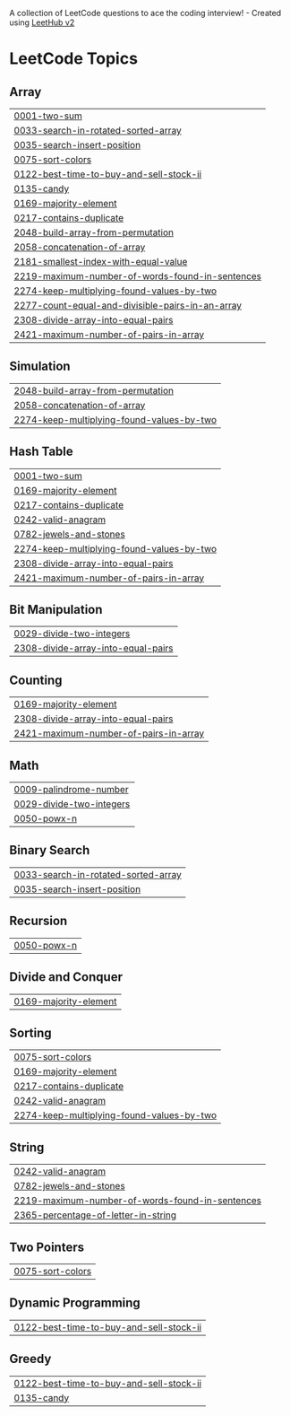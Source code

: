 A collection of LeetCode questions to ace the coding interview! - Created using [LeetHub v2](https://github.com/arunbhardwaj/LeetHub-2.0)
<!---LeetCode Topics Start-->
# LeetCode Topics
## Array
|  |
| ------- |
| [0001-two-sum](https://github.com/Pranshipatel/LeetcodeProblems/tree/master/0001-two-sum) |
| [0033-search-in-rotated-sorted-array](https://github.com/Pranshipatel/LeetcodeProblems/tree/master/0033-search-in-rotated-sorted-array) |
| [0035-search-insert-position](https://github.com/Pranshipatel/LeetcodeProblems/tree/master/0035-search-insert-position) |
| [0075-sort-colors](https://github.com/Pranshipatel/LeetcodeProblems/tree/master/0075-sort-colors) |
| [0122-best-time-to-buy-and-sell-stock-ii](https://github.com/Pranshipatel/LeetcodeProblems/tree/master/0122-best-time-to-buy-and-sell-stock-ii) |
| [0135-candy](https://github.com/Pranshipatel/LeetcodeProblems/tree/master/0135-candy) |
| [0169-majority-element](https://github.com/Pranshipatel/LeetcodeProblems/tree/master/0169-majority-element) |
| [0217-contains-duplicate](https://github.com/Pranshipatel/LeetcodeProblems/tree/master/0217-contains-duplicate) |
| [2048-build-array-from-permutation](https://github.com/Pranshipatel/LeetcodeProblems/tree/master/2048-build-array-from-permutation) |
| [2058-concatenation-of-array](https://github.com/Pranshipatel/LeetcodeProblems/tree/master/2058-concatenation-of-array) |
| [2181-smallest-index-with-equal-value](https://github.com/Pranshipatel/LeetcodeProblems/tree/master/2181-smallest-index-with-equal-value) |
| [2219-maximum-number-of-words-found-in-sentences](https://github.com/Pranshipatel/LeetcodeProblems/tree/master/2219-maximum-number-of-words-found-in-sentences) |
| [2274-keep-multiplying-found-values-by-two](https://github.com/Pranshipatel/LeetcodeProblems/tree/master/2274-keep-multiplying-found-values-by-two) |
| [2277-count-equal-and-divisible-pairs-in-an-array](https://github.com/Pranshipatel/LeetcodeProblems/tree/master/2277-count-equal-and-divisible-pairs-in-an-array) |
| [2308-divide-array-into-equal-pairs](https://github.com/Pranshipatel/LeetcodeProblems/tree/master/2308-divide-array-into-equal-pairs) |
| [2421-maximum-number-of-pairs-in-array](https://github.com/Pranshipatel/LeetcodeProblems/tree/master/2421-maximum-number-of-pairs-in-array) |
## Simulation
|  |
| ------- |
| [2048-build-array-from-permutation](https://github.com/Pranshipatel/LeetcodeProblems/tree/master/2048-build-array-from-permutation) |
| [2058-concatenation-of-array](https://github.com/Pranshipatel/LeetcodeProblems/tree/master/2058-concatenation-of-array) |
| [2274-keep-multiplying-found-values-by-two](https://github.com/Pranshipatel/LeetcodeProblems/tree/master/2274-keep-multiplying-found-values-by-two) |
## Hash Table
|  |
| ------- |
| [0001-two-sum](https://github.com/Pranshipatel/LeetcodeProblems/tree/master/0001-two-sum) |
| [0169-majority-element](https://github.com/Pranshipatel/LeetcodeProblems/tree/master/0169-majority-element) |
| [0217-contains-duplicate](https://github.com/Pranshipatel/LeetcodeProblems/tree/master/0217-contains-duplicate) |
| [0242-valid-anagram](https://github.com/Pranshipatel/LeetcodeProblems/tree/master/0242-valid-anagram) |
| [0782-jewels-and-stones](https://github.com/Pranshipatel/LeetcodeProblems/tree/master/0782-jewels-and-stones) |
| [2274-keep-multiplying-found-values-by-two](https://github.com/Pranshipatel/LeetcodeProblems/tree/master/2274-keep-multiplying-found-values-by-two) |
| [2308-divide-array-into-equal-pairs](https://github.com/Pranshipatel/LeetcodeProblems/tree/master/2308-divide-array-into-equal-pairs) |
| [2421-maximum-number-of-pairs-in-array](https://github.com/Pranshipatel/LeetcodeProblems/tree/master/2421-maximum-number-of-pairs-in-array) |
## Bit Manipulation
|  |
| ------- |
| [0029-divide-two-integers](https://github.com/Pranshipatel/LeetcodeProblems/tree/master/0029-divide-two-integers) |
| [2308-divide-array-into-equal-pairs](https://github.com/Pranshipatel/LeetcodeProblems/tree/master/2308-divide-array-into-equal-pairs) |
## Counting
|  |
| ------- |
| [0169-majority-element](https://github.com/Pranshipatel/LeetcodeProblems/tree/master/0169-majority-element) |
| [2308-divide-array-into-equal-pairs](https://github.com/Pranshipatel/LeetcodeProblems/tree/master/2308-divide-array-into-equal-pairs) |
| [2421-maximum-number-of-pairs-in-array](https://github.com/Pranshipatel/LeetcodeProblems/tree/master/2421-maximum-number-of-pairs-in-array) |
## Math
|  |
| ------- |
| [0009-palindrome-number](https://github.com/Pranshipatel/LeetcodeProblems/tree/master/0009-palindrome-number) |
| [0029-divide-two-integers](https://github.com/Pranshipatel/LeetcodeProblems/tree/master/0029-divide-two-integers) |
| [0050-powx-n](https://github.com/Pranshipatel/LeetcodeProblems/tree/master/0050-powx-n) |
## Binary Search
|  |
| ------- |
| [0033-search-in-rotated-sorted-array](https://github.com/Pranshipatel/LeetcodeProblems/tree/master/0033-search-in-rotated-sorted-array) |
| [0035-search-insert-position](https://github.com/Pranshipatel/LeetcodeProblems/tree/master/0035-search-insert-position) |
## Recursion
|  |
| ------- |
| [0050-powx-n](https://github.com/Pranshipatel/LeetcodeProblems/tree/master/0050-powx-n) |
## Divide and Conquer
|  |
| ------- |
| [0169-majority-element](https://github.com/Pranshipatel/LeetcodeProblems/tree/master/0169-majority-element) |
## Sorting
|  |
| ------- |
| [0075-sort-colors](https://github.com/Pranshipatel/LeetcodeProblems/tree/master/0075-sort-colors) |
| [0169-majority-element](https://github.com/Pranshipatel/LeetcodeProblems/tree/master/0169-majority-element) |
| [0217-contains-duplicate](https://github.com/Pranshipatel/LeetcodeProblems/tree/master/0217-contains-duplicate) |
| [0242-valid-anagram](https://github.com/Pranshipatel/LeetcodeProblems/tree/master/0242-valid-anagram) |
| [2274-keep-multiplying-found-values-by-two](https://github.com/Pranshipatel/LeetcodeProblems/tree/master/2274-keep-multiplying-found-values-by-two) |
## String
|  |
| ------- |
| [0242-valid-anagram](https://github.com/Pranshipatel/LeetcodeProblems/tree/master/0242-valid-anagram) |
| [0782-jewels-and-stones](https://github.com/Pranshipatel/LeetcodeProblems/tree/master/0782-jewels-and-stones) |
| [2219-maximum-number-of-words-found-in-sentences](https://github.com/Pranshipatel/LeetcodeProblems/tree/master/2219-maximum-number-of-words-found-in-sentences) |
| [2365-percentage-of-letter-in-string](https://github.com/Pranshipatel/LeetcodeProblems/tree/master/2365-percentage-of-letter-in-string) |
## Two Pointers
|  |
| ------- |
| [0075-sort-colors](https://github.com/Pranshipatel/LeetcodeProblems/tree/master/0075-sort-colors) |
## Dynamic Programming
|  |
| ------- |
| [0122-best-time-to-buy-and-sell-stock-ii](https://github.com/Pranshipatel/LeetcodeProblems/tree/master/0122-best-time-to-buy-and-sell-stock-ii) |
## Greedy
|  |
| ------- |
| [0122-best-time-to-buy-and-sell-stock-ii](https://github.com/Pranshipatel/LeetcodeProblems/tree/master/0122-best-time-to-buy-and-sell-stock-ii) |
| [0135-candy](https://github.com/Pranshipatel/LeetcodeProblems/tree/master/0135-candy) |
<!---LeetCode Topics End-->